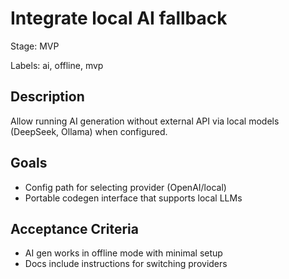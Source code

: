 # Integrate local AI fallback

Stage: MVP

Labels: ai, offline, mvp

## Description
Allow running AI generation without external API via local models (DeepSeek, Ollama) when configured.

## Goals

- Config path for selecting provider (OpenAI/local)
- Portable codegen interface that supports local LLMs

## Acceptance Criteria

- AI gen works in offline mode with minimal setup
- Docs include instructions for switching providers
